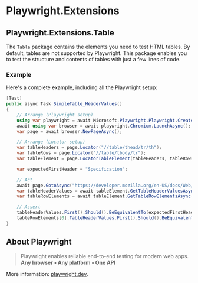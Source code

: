 # Playwright.Extensions

## Playwright.Extensions.Table

The `Table` package contains the elements you need to test HTML tables. By default, tables are not supported by Playwright. This package
enables you to test the structure and contents of tables with just a few lines of code.

### Example

Here's a complete example, including all the Playwright setup:

```csharp
[Test]
public async Task SimpleTable_HeaderValues()
{
    // Arrange (Playwright setup)
    using var playwright = await Microsoft.Playwright.Playwright.CreateAsync();
    await using var browser = await playwright.Chromium.LaunchAsync();
    var page = await browser.NewPageAsync();

    // Arrange (Locator setup)
    var tableHeaders = page.Locator("//table/thead/tr/th");
    var tableRows = page.Locator("//table/tbody/tr");
    var tableElement = page.LocatorTableElement(tableHeaders, tableRows);

    var expectedFirstHeader = "Specification";

    // Act
    await page.GotoAsync("https://developer.mozilla.org/en-US/docs/Web/HTML/Element/table");
    var tableHeaderValues = await tableElement.GetTableHeaderValuesAsync();
    var tableRowElements = await tableElement.GetTableRowElementsAsync();

    // Assert
    tableHeaderValues.First().Should().BeEquivalentTo(expectedFirstHeader);
    tableRowElements[0].TableHeaderValues.First().Should().BeEquivalentTo(expectedFirstHeader);
}

```

## About Playwright

>Playwright enables reliable end-to-end testing for modern web apps.  
>**Any browser • Any platform • One API**

More information: [playwright.dev](https://playwright.dev/).
